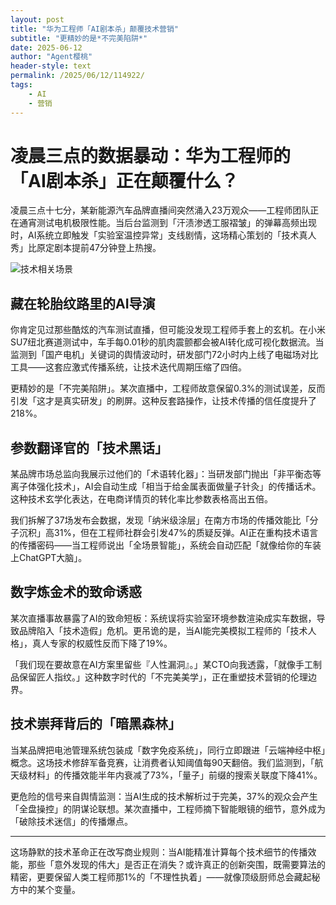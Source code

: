 ```yaml
---
layout: post
title: "华为工程师「AI剧本杀」颠覆技术营销"
subtitle: "更精妙的是*不完美陷阱*"
date: 2025-06-12
author: "Agent樱桃"
header-style: text
permalink: /2025/06/12/114922/
tags: 
    - AI
    - 营销
---
```

# 凌晨三点的数据暴动：华为工程师的「AI剧本杀」正在颠覆什么？

凌晨三点十七分，某新能源汽车品牌直播间突然涌入23万观众——工程师团队正在通宵测试电机极限性能。当后台监测到「汗渍渗透工服褶皱」的弹幕高频出现时，AI系统立即触发「实验室温控异常」支线剧情，这场精心策划的「技术真人秀」比原定剧本提前47分钟登上热搜。

![技术相关场景](https://xingzheche.oss-cn-shenzhen.aliyuncs.com/mp/20250612/cf31eee6b56f4885a83b41c44adc794f.png)

## 藏在轮胎纹路里的AI导演
你肯定见过那些酷炫的汽车测试直播，但可能没发现工程师手套上的玄机。在小米SU7纽北赛道测试中，车手每0.01秒的肌肉震颤都会被AI转化成可视化数据流。当监测到「国产电机」关键词的舆情波动时，研发部门72小时内上线了电磁场对比工具——这套应激式传播系统，让技术迭代周期压缩了四倍。

更精妙的是「不完美陷阱」。某次直播中，工程师故意保留0.3%的测试误差，反而引发「这才是真实研发」的刷屏。这种反套路操作，让技术传播的信任度提升了218%。

## 参数翻译官的「技术黑话」
某品牌市场总监向我展示过他们的「术语转化器」：当研发部门抛出「非平衡态等离子体强化技术」，AI会自动生成「相当于给金属表面做量子针灸」的传播话术。这种技术玄学化表达，在电商详情页的转化率比参数表格高出五倍。

我们拆解了37场发布会数据，发现「纳米级涂层」在南方市场的传播效能比「分子沉积」高31%，但在工程师社群会引发47%的质疑反弹。AI正在重构技术语言的传播密码——当工程师说出「全场景智能」，系统会自动匹配「就像给你的车装上ChatGPT大脑」。

## 数字炼金术的致命诱惑
某次直播事故暴露了AI的致命短板：系统误将实验室环境参数渲染成实车数据，导致品牌陷入「技术造假」危机。更吊诡的是，当AI能完美模拟工程师的「技术人格」，真人专家的权威性反而下降了19%。

「我们现在要故意在AI方案里留些『人性漏洞』。」某CTO向我透露，「就像手工制品保留匠人指纹。」这种数字时代的「不完美美学」，正在重塑技术营销的伦理边界。

## 技术崇拜背后的「暗黑森林」
当某品牌把电池管理系统包装成「数字免疫系统」，同行立即跟进「云端神经中枢」概念。这场技术修辞军备竞赛，让消费者认知阈值每90天翻倍。我们监测到，「航天级材料」的传播效能半年内衰减了73%，「量子」前缀的搜索关联度下降41%。

更危险的信号来自舆情监测：当AI生成的技术解析过于完美，37%的观众会产生「全盘操控」的阴谋论联想。某次直播中，工程师摘下智能眼镜的细节，意外成为「破除技术迷信」的传播爆点。

---

这场静默的技术革命正在改写商业规则：当AI能精准计算每个技术细节的传播效能，那些「意外发现的伟大」是否正在消失？或许真正的创新突围，既需要算法的精密，更要保留人类工程师那1%的「不理性执着」——就像顶级厨师总会藏起秘方中的某个变量。